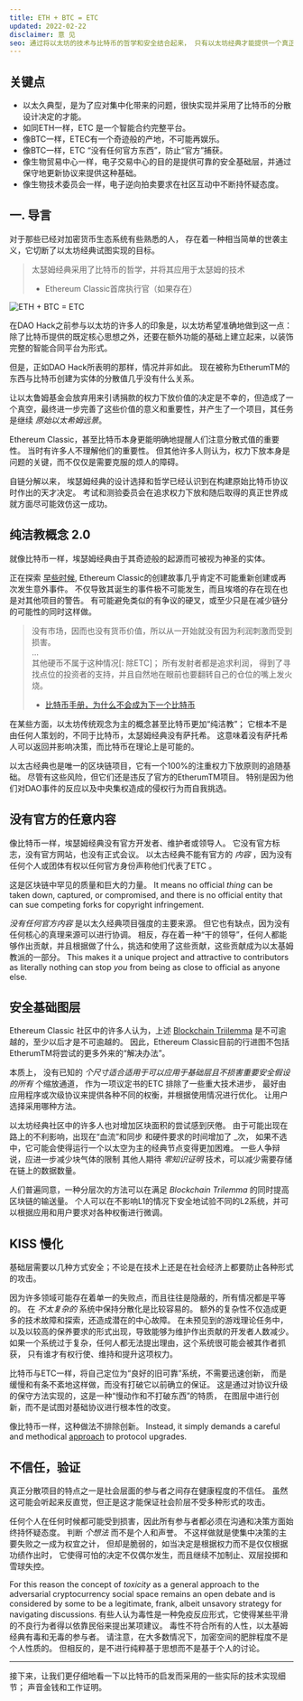 ```yaml
---
title: ETH + BTC = ETC
updated: 2022-02-22
disclaimer: 意 见
seo: 通过将以太坊的技术与比特币的哲学和安全结合起来， 只有以太坊经典才能提供一个真正分散的智能合同平台。
---
```


## 关键点

- 以太久典型，是为了应对集中化带来的问题，很快实现并采用了比特币的分散设计决定的才能。
- 如同ETH一样，ETC 是一个智能合约完整平台。
- 像BTC一样，ETEC有一个奇迹般的产地，不可能再娱乐。
- 像BTC一样，ETC “没有任何官方东西”，防止“官方”捕获。
- 像生物贸易中心一样，电子交易中心的目的是提供可靠的安全基础层，并通过保守地更新协议来提供这种基础。
- 像生物技术委员会一样，电子逆向拍卖要求在社区互动中不断持怀疑态度。

## 一. 导言

对于那些已经对加密货币生态系统有些熟悉的人， 存在着一种相当简单的世袭主义，它切断了以太坊经典试图实现的目标。

> 太瑟姆经典采用了比特币的哲学，并将其应用于太瑟姆的技术
> 
> - Ethereum Classic首席执行官（如果存在）

![ETH + BTC = ETC](./ethbtcetc.png)

在DAO Hack之前参与以太坊的许多人的印象是，以太坊希望准确地做到这一点：除了比特币提供的既定核心思想之外，还要在额外功能的基础上建立起来，以装饰完整的智能合同平台为形式。

但是，正如DAO Hack所表明的那样，情况并非如此。 现在被称为EtherumTM的东西与比特币创建为实体的分散值几乎没有什么关系。

让以太鲁姆基金会放弃用来引诱捐款的权力下放价值的决定是不幸的，但造成了一个真空，最终进一步完善了这些价值的意义和重要性，并产生了一个项目，其任务是继续 _原始以太希姆远景_。

Ethereum Classic，甚至比特币本身更能明确地提醒人们注意分散式值的重要性。 当时有许多人不理解他们的重要性。 但其他许多人则认为，权力下放本身是问题的关键，而不仅仅是需要克服的烦人的障碍。

自链分解以来， 埃瑟姆经典的设计选择和哲学已经认识到在构建原始比特币协议时作出的天才决定。 考试和测验委员会在追求权力下放和随后取得的真正世界成就方面尽可能效仿这一成功。

## 纯洁教概念 2.0

就像比特币一样，埃瑟姆经典由于其奇迹般的起源而可被视为神圣的实体。

正在探索 [早些时候](/why-classic/genesis#the-immaculate-conception), Ethereum Classic的创建故事几乎肯定不可能重新创建或再次发生意外事件。 不仅导致其诞生的事件极不可能发生，而且埃塔的存在现在也是对其他项目的警告。 有可能避免类似的有争议的硬叉，或至少只是在减少链分的可能性的同时这样做。

> 没有市场，因而也没有货币价值，所以从一开始就没有因为利润刺激而受到损害。  
> ...  
> 其他硬币不属于这种情况[: 除ETC]； 所有发射者都是追求利润， 得到了寻找点位的投资者的支持，并且自然地在眼前也要翻转自己的仓位的嘴上发火烧。
> 
> - [比特币手册，为什么不会成为下一个比特币](https://thebitcoinmanual.com/articles/why-there-wont-be-a-next-bitcoin/)

在某些方面，以太坊传统观念为主的概念甚至比特币更加“纯洁教”； 它根本不是由任何人策划的，不同于比特币，太瑟姆经典没有萨托希。 这意味着没有萨托希人可以返回并影响决策，而比特币在理论上是可能的。

以太古经典也是唯一的区块链项目，它有一个100%的注重权力下放原则的追随基础。 尽管有这些风险，但它们还是违反了官方的EtherumTM项目。 特别是因为他们对DAO事件的反应以及中央集权造成的侵权行为而自我挑选。

## 没有官方的任意内容

像比特币一样，埃瑟姆经典没有官方开发者、维护者或领导人。 它没有官方标志，没有官方网站，也没有正式会议。 以太古经典不能有官方的 _内容_ ，因为没有任何个人或团体有权以任何官方身份声称他们代表了ETC 。

这是区块链中罕见的质量和巨大的力量。 It means no official _thing_ can be taken down, captured, or compromised, and there is no official entity that can sue competing forks for copyright infringement.

_没有任何官方内容_ 是以太久经典项目强度的主要来源。 但它也有缺点，因为没有任何核心的真理来源可以进行协调。 相反，存在着一种“干的领导”，任何人都能够作出贡献，并且根据做了什么，挑选和使用了这些贡献，这些贡献成为以太基姆教派的一部分。 This makes it a unique project and attractive to contributors as literally nothing can stop _you_ from being as close to official as anyone else.

## 安全基础图层

Ethereum Classic 社区中的许多人认为，上述 [Blockchain Triilemma](/why-classic/decentralism#the-blockchain-trilemma) 是不可逾越的，至少以后才是不可逾越的。 因此，Ethereum Classic目前的行进图不包括EtherumTM将尝试的更多外来的“解决办法”。

本质上， 没有已知的 _个尺寸适合适用于可以应用于基础层且不损害重要安全假设的所有_ 个缩放通道， 作为一项议定书的ETC 排除了一些重大技术进步， 最好由应用程序或次级协议来提供各种不同的权衡，并根据使用情况进行优化。 让用户选择采用哪种方法。

以太坊经典社区中的许多人也对增加区块面积的尝试感到厌倦。 由于可能出现在路上的不利影响，出现在“血流”和同步</em> 和硬件要求的时间增加了 _次， 如果不选中，它可能会使得运行一个以太空为主的经典节点变得更加困难。 一些人争辩说，应进一步减少块气体的限制 其他人期待 _零知识证明_ 技术，可以减少需要存储在链上的数据数量。</p>

人们普遍同意，一种分层次的方法可以在满足 _Blockchain Trilemma_ 的同时提高区块链的输送量。 个人可以在不影响L1的情况下安全地试验不同的L2系统，并可以根据应用和用户要求对各种权衡进行微调。

## KISS 慢化

基础层需要以几种方式安全；不论是在技术上还是在社会经济上都要防止各种形式的攻击。

因为许多领域可能存在着单一的失败点，而且往往是隐蔽的，所有情况都是平等的。 在 _不太复杂的_ 系统中保持分散化是比较容易的。 额外的复杂性不仅造成更多的技术故障和探索，还造成潜在的中心故障。 在未预见到的游戏理论任务中，以及以较高的保养要求的形式出现，导致能够为维护作出贡献的开发者人数减少。 如果一个系统过于复杂，任何人都无法提出理由，这个系统很可能会被其作者抓获， 只有谁才有权行使、维持和提升这项权力。

比特币与ETC一样，将自己定位为“良好的旧可靠”系统，不需要迅速创新， 而是缓慢和有条不紊地这样做，而没有打破它以前确立的保证。 这是通过对协议升级的保守方法实现的，这是一种“慢动作和不打破东西”的特质， 在图层中进行创新，而不是试图对基础协议进行根本性的改变。

像比特币一样，这种做法不排除创新。 Instead, it simply demands a careful and methodical [approach](/knowledge/future#upgrade-process) to protocol upgrades.

## 不信任，验证

真正分散项目的特点之一是社会层面的参与者之间存在健康程度的不信任。 虽然这可能会听起来反直觉，但正是这才能保证社会阶层不受多种形式的攻击。

任何个人在任何时候都可能受到损害，因此所有参与者都必须在沟通和决策方面始终持怀疑态度。 判断 _个想法_ 而不是个人和声誉。 不这样做就是使集中决策的主要失败之一成为权宜之计， 但却是脆弱的，如当决定是根据权力而不是仅仅根据功绩作出时， 它使得可怕的决定不仅偶尔发生，而且继续不加制止、双层投掷和雪球失控。

For this reason the concept of *toxicity* as a general approach to the adversarial cryptocurrency social space remains an open debate and is considered by some to be a legitimate, frank, albeit unsavory strategy for navigating discussions. 有些人认为毒性是一种免疫反应形式，它使得某些平滑的不良行为者得以依靠民俗来提出某项建议。 毒性不符合所有的人性，以太基姆经典有毒和无毒的参与者。 请注意，在大多数情况下，加密空间的肥胖程度不是个人性质的。 但相反的，是不进行纯粹基于思想而不是基于个人的讨论。

---

接下来，让我们更仔细地看一下以比特币的启发而采用的一些实际的技术实现细节； 声音金钱和工作证明。
